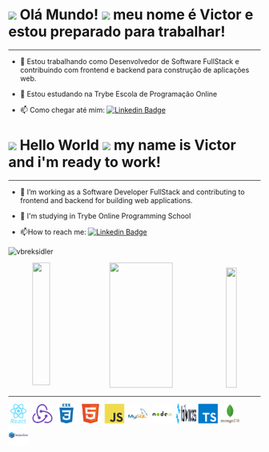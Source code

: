 <h1>
 <img src="https://media.giphy.com/media/yOBSV38yqFVLBDPTi9/giphy.gif" width="30px"/>
 Olá Mundo! 
  <img src="https://media.giphy.com/media/hvRJCLFzcasrR4ia7z/giphy.gif" width="30px"/>
  meu nome é Victor e estou preparado para trabalhar!
</h1>

_____________________________________________________

- :telescope: Estou trabalhando como Desenvolvedor de Software FullStack e contribuindo com frontend e backend para construção de aplicações web.

- :seedling: Estou estudando na Trybe Escola de Programação Online

- :mailbox: Como chegar até mim: [![Linkedin Badge](https://img.shields.io/badge/-linkedin-purple?style=flat&logo=Linkedin&logoColor=white)](https://www.linkedin.com/in/vreksidler/) 

<h1>
  <img src="https://media.giphy.com/media/sFMDqop2ku4M0/giphy.gif" width="30px"/>
  Hello World
  <img src="https://media.giphy.com/media/hvRJCLFzcasrR4ia7z/giphy.gif" width="30px"/>
  my name is Victor and i'm ready to work!
</h1>

_______________________________________________________


- :telescope: I’m working as a Software Developer FullStack and contributing to frontend and backend for building web applications.

- :seedling: I'm studying in Trybe Online Programming School

- :mailbox:How to reach me: [![Linkedin Badge](https://img.shields.io/badge/-linkedin-purple?style=flat&logo=Linkedin&logoColor=white)](https://www.linkedin.com/in/vreksidler/) 

<p><img align="center" width="500" src="https://github-readme-stats.vercel.app/api/top-langs?username=vbreksidler&theme=radical&show_icons=true&locale=en&layout=compact" alt="vbreksidler" /></p>

<div align="center" dir="auto">
  <img position="fixed" align="left" src="https://media.giphy.com/media/liRTgRfK9XljrH2EFt/giphy.gif" width="26%" height="245"/>
  <img src="https://media.giphy.com/media/fwbZnTftCXVocKzfxR/giphy.gif" width="50%" height="250"/>
  <img position="fixed" align"right" src="https://media.giphy.com/media/du3J3cXyzhj75IOgvA/giphy.gif" width="20%" height="240"/>
</div>

______________________________________________________________

<div>
  <img src="https://github.com/devicons/devicon/blob/master/icons/react/react-original-wordmark.svg" title="React" alt="React" width="40" height="40"/>&nbsp;
  <img src="https://github.com/devicons/devicon/blob/master/icons/redux/redux-original.svg" title="Redux" alt="Redux " width="40" height="40"/>&nbsp;
  <img src="https://github.com/devicons/devicon/blob/master/icons/css3/css3-plain-wordmark.svg"  title="CSS3" alt="CSS" width="40" height="40"/>&nbsp;
  <img src="https://github.com/devicons/devicon/blob/master/icons/html5/html5-original.svg" title="HTML5" alt="HTML" width="40" height="40"/>&nbsp;
  <img src="https://github.com/devicons/devicon/blob/master/icons/javascript/javascript-original.svg" title="JavaScript" alt="JavaScript" width="40" height="40"/>&nbsp;
  <img src="https://github.com/devicons/devicon/blob/master/icons/mysql/mysql-original-wordmark.svg" title="MySQL"  alt="MySQL" width="40" height="40"/>&nbsp;
  <img src="https://github.com/devicons/devicon/blob/master/icons/nodejs/nodejs-original-wordmark.svg" title="NodeJS" alt="NodeJS" width="40" height="40"/>&nbsp;
  <img src="https://github.com/devicons/devicon/blob/master/icons/tailwindcss/tailwindcss-original-wordmark.svg" title="TailwindCSS" **alt="TailwindCSS" width="40" height="40"/>
  <img src="https://github.com/devicons/devicon/blob/master/icons/typescript/typescript-original.svg" title="TypeScript" **alt="TypeScript" width="40" height="40"/>
  <img src="https://github.com/devicons/devicon/blob/master/icons/mongodb/mongodb-original-wordmark.svg" title="MongoDB" **alt="MongoDB" width="40" height="40"/>
  <img src="https://github.com/devicons/devicon/blob/master/icons/sequelize/sequelize-original-wordmark.svg" title="Sequelize" **alt="Sequelize" width="40" height="40"/>
</div>
